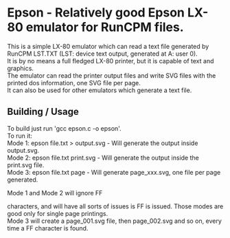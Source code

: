 # Epson - Relatively good Epson LX-80 emulator for RunCPM files.

This is a simple LX-80 emulator which can read a text file generated by RunCPM LST.TXT (LST: device text output, generated at A: user 0).<br>
It is by no means a full fledged LX-80 printer, but it is capable of text and graphics.<br>
The emulator can read the printer output files and write SVG files with the printed dos information, one SVG file per page.<br>
It can also be used for other emulators which generate a text file.

## Building / Usage

To build just run 'gcc epson.c -o epson'.<br>
To run it:<br>
Mode 1: epson file.txt > output.svg - Will generate the output inside output.svg.<br>
Mode 2: epson file.txt print.svg - Will generate the output inside the print.svg file.<br>
Mode 3: epson file.txt page - Will generate page_xxx.svg, one file per page generated.

Mode 1 and Mode 2 will ignore FF <form feed> characters, and will have all sorts of issues is FF is issued. Those modes are good only for single page printings.<br>
Mode 3 will create a page_001.svg file, then page_002.svg and so on, every time a FF character is found.<br>